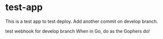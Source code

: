 # test-app

This is a test app to test deploy.
Add another commit on develop branch.

test webhook for develop branch
When in Go, do as the Gophers do!
